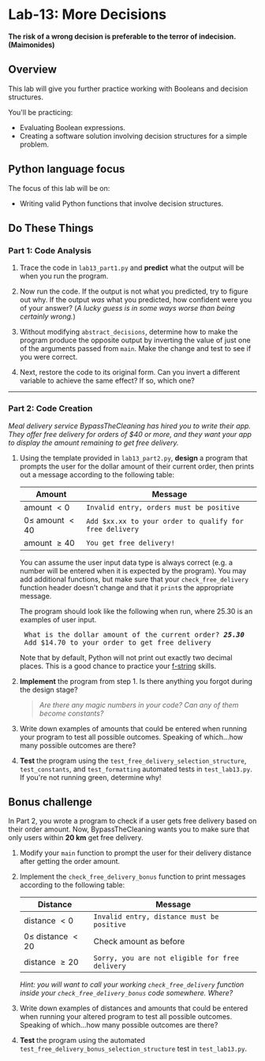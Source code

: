 # Lab-13: More Decisions

**The risk of a wrong decision is preferable to the terror of indecision. (Maimonides)**

## Overview

This lab will give you further practice working with Booleans and decision structures.

You'll be practicing:

- Evaluating Boolean expressions.
- Creating a software solution involving decision structures for a simple problem.

## Python language focus

The focus of this lab will be on:

- Writing valid Python functions that involve decision structures.

## Do These Things

### Part 1: Code Analysis

1. Trace the code in `lab13_part1.py` and **predict** what the output will be when you run the program. 

2. Now run the code. If the output is not what you predicted, try to figure out why. If the output _was_ what you predicted, how confident were you of your answer? (_A lucky guess is in some ways worse than being certainly wrong._)

3. Without modifying `abstract_decisions`, determine how to make the program produce the opposite output by inverting the value of just one of the arguments passed from `main`. Make the change and test to see if you were correct.

4. Next, restore the code to its original form. Can you invert a different variable to achieve the same effect? If so, which one?	

---

### Part 2: Code Creation

_Meal delivery service BypassTheCleaning has hired you to write their app. They offer free delivery for orders of $40 or more, and they want your app to display the amount remaining to get free delivery._

1. Using the template provided in `lab13_part2.py`, **design** a program that prompts the user for the dollar amount of their current order, then prints out a message according to the following table:

    | Amount                   | Message                                                 |
    | ------------------------ | ------------------------------------------------------- |
    | amount $\lt 0$           | `Invalid entry, orders must be positive`                |
    | $0 \leq$ amount $\lt 40$ | `Add $xx.xx to your order to qualify for free delivery` |
    | amount $\geq 40$         | `You get free delivery!`                                |
    
    You can assume the user input data type is always correct (e.g. a number will be entered when it is expected by the program). You may add additional functions, but make sure that your `check_free_delivery` function header doesn't change and that it `print`s the appropriate message.

    The program should look like the following when run, where 25.30 is an examples of user input.

    <pre>
    What is the dollar amount of the current order? <span style="font-style: italic; font-weight: bold;">25.30</span>
    Add $14.70 to your order to get free delivery</pre>

    Note that by default, Python will not print out exactly two decimal places. This is a good chance to practice your [f-string](https://docs.python.org/3/tutorial/inputoutput.html#tut-f-strings) skills.

1. **Implement** the program from step 1. Is there anything you forgot during the design stage?
   > _Are there any magic numbers in your code? Can any of them become constants?_

1. Write down examples of amounts that could be entered when running your program to test all possible outcomes. Speaking of which...how many possible outcomes are there?

1. **Test** the program using the `test_free_delivery_selection_structure`, `test_constants`, and `test_formatting` automated tests in `test_lab13.py`. If you're not running green, determine why!

## Bonus challenge
In Part 2, you wrote a program to check if a user gets free delivery based on their order amount. Now, BypassTheCleaning wants you to make sure that only users within **20 km** get free delivery. 

1. Modify your `main` function to prompt the user for their delivery distance after getting the order amount.

1. Implement the `check_free_delivery_bonus` function to print messages according to the following table:

    | Distance                   | Message                                         |
    | -------------------------- | ----------------------------------------------- |
    | distance $\lt 0$           | `Invalid entry, distance must be positive`      |
    | $0 \leq$ distance $\lt 20$ | Check amount as before                          |
    | distance $\geq 20$         | `Sorry, you are not eligible for free delivery` |

    _Hint: you will want to call your working `check_free_delivery` function inside your `check_free_delivery_bonus` code somewhere. Where?_

1. Write down examples of distances and amounts that could be entered when running your altered program to test all possible outcomes. Speaking of which...how many possible outcomes are there?

1. **Test** the program using the automated `test_free_delivery_bonus_selection_structure` test in `test_lab13.py`.